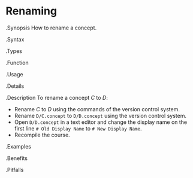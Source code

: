 # Renaming

.Synopsis
How to rename a concept.

.Syntax

.Types

.Function
       
.Usage

.Details

.Description
To rename a concept _C_ to _D_:

*  Rename _C_ to _D_ using the commands of the version control system.
*  Rename `D/C.concept` to `D/D.concept` using the version control system.
*  Open `D/D.concept` in a text editor and change the display name on the first line `# Old Display Name` to `# New Display Name`.
*  Recompile the course.

.Examples

.Benefits

.Pitfalls

